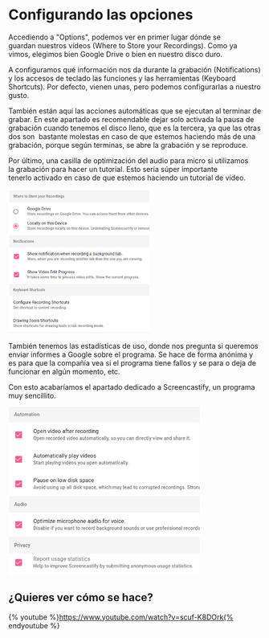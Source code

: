 
# Configurando las opciones

Accediendo a "Options", podemos ver en primer lugar dónde se guardan nuestros vídeos (Where to Store your Recordings). Como ya vimos, elegimos bien Google Drive o bien en nuestro disco duro. 

A configuramos qué información nos da durante la grabación (Notifications) y los accesos de teclado las funciones y las herramientas (Keyboard Shortcuts). Por defecto, vienen unas, pero podemos configurarlas a nuestro gusto.

También están aquí las acciones automáticas que se ejecutan al terminar de grabar. En este apartado es recomendable dejar solo activada la pausa de grabación cuando tenemos el disco lleno, que es la tercera, ya que las otras dos son  bastante molestas en caso de que estemos haciendo más de una grabación, porque según terminas, se abre la grabación y se reproduce.

Por último, una casilla de optimización del audio para micro si utilizamos la grabación para hacer un tutorial. Esto sería súper importante tenerlo activado en caso de que estemos haciendo un tutorial de vídeo.

<img src="img/Seleccion_186.png" height="287" />

También tenemos las estadísticas de uso, donde nos pregunta si queremos enviar informes a Google sobre el programa. Se hace de forma anónima y es para que la compañía vea si el programa tiene fallos y se para o deja de funcionar en algún momento, etc.

Con esto acabaríamos el apartado dedicado a Screencastify, un programa muy sencillito.

<img src="img/Seleccion_187.png" height="335" />

## ¿Quieres ver cómo se hace?

{% youtube %}https://www.youtube.com/watch?v=scuf-K8DOrk{% endyoutube %}
